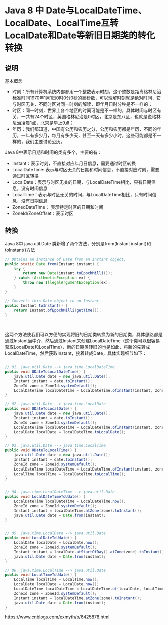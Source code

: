 # Java 8 中 Date与LocalDateTime、LocalDate、LocalTime互转  LocalDate和Date等新旧日期类的转化 转换

## 说明

基本概念

- 时刻：所有计算机系统内部都用一个整数表示时刻，这个整数是距离格林尼治标准时间1970年1月1日0时0分0秒的毫秒数，可以理解时刻就是绝对时间，它与时区无关，不同时区对同一时刻的解读，即年月日时分秒是不一样的；
- 时区：同一时刻，世界上各个地区的时间可能是不一样的，具体时间与时区有关，一共有24个时区，英国格林尼治是0时区，北京是东八区，也就是说格林尼治凌晨1点，北京是早上9点；
- 年历：我们都知道，中国有公历和农历之分，公历和农历都是年历，不同的年历，一年有多少月，每月有多少天，甚至一天有多少小时，这些可能都是不一样的，我们主要讨论公历。

Java 8中表示日期和时间的类有多个，主要的有：

- Instant：表示时刻，不直接对应年月日信息，需要通过时区转换
- LocalDateTime: 表示与时区无关的日期和时间信息，不直接对应时刻，需要通过时区转换
- LocalDate：表示与时区无关的日期，与LocalDateTime相比，只有日期信息，没有时间信息
- LocalTime：表示与时区无关的时间，与LocalDateTime相比，只有时间信息，没有日期信息
- ZonedDateTime： 表示特定时区的日期和时间
- ZoneId/ZoneOffset：表示时区



## 转换

Java 8中 java.util.Date 类新增了两个方法，分别是from(Instant instant)和toInstant()方法

```java
// Obtains an instance of Date from an Instant object.
public static Date from(Instant instant) {
    try {
        return new Date(instant.toEpochMilli());
    } catch (ArithmeticException ex) {
        throw new IllegalArgumentException(ex);
    }
}

// Converts this Date object to an Instant.
public Instant toInstant() {
    return Instant.ofEpochMilli(getTime());
}

 
```

这两个方法使我们可以方便的实现将旧的日期类转换为新的日期类，具体思路都是通过Instant当中介，然后通过Instant来创建LocalDateTime（这个类可以很容易获取LocalDate和LocalTime），新的日期类转旧的也是如此，将新的先转成LocalDateTime，然后获取Instant，接着转成Date，具体实现细节如下：

```java

// 01. java.util.Date --> java.time.LocalDateTime
public void UDateToLocalDateTime() {
    java.util.Date date = new java.util.Date();
    Instant instant = date.toInstant();
    ZoneId zone = ZoneId.systemDefault();
    LocalDateTime localDateTime = LocalDateTime.ofInstant(instant, zone);
}

// 02. java.util.Date --> java.time.LocalDate
public void UDateToLocalDate() {
    java.util.Date date = new java.util.Date();
    Instant instant = date.toInstant();
    ZoneId zone = ZoneId.systemDefault();
    LocalDateTime localDateTime = LocalDateTime.ofInstant(instant, zone);
    LocalDate localDate = localDateTime.toLocalDate();
}

// 03. java.util.Date --> java.time.LocalTime
public void UDateToLocalTime() {
    java.util.Date date = new java.util.Date();
    Instant instant = date.toInstant();
    ZoneId zone = ZoneId.systemDefault();
    LocalDateTime localDateTime = LocalDateTime.ofInstant(instant, zone);
    LocalTime localTime = localDateTime.toLocalTime();
}


// 04. java.time.LocalDateTime --> java.util.Date
public void LocalDateTimeToUdate() {
    LocalDateTime localDateTime = LocalDateTime.now();
    ZoneId zone = ZoneId.systemDefault();
    Instant instant = localDateTime.atZone(zone).toInstant();
    java.util.Date date = Date.from(instant);
}


// 05. java.time.LocalDate --> java.util.Date
public void LocalDateToUdate() {
    LocalDate localDate = LocalDate.now();
    ZoneId zone = ZoneId.systemDefault();
    Instant instant = localDate.atStartOfDay().atZone(zone).toInstant();
    java.util.Date date = Date.from(instant);
}

// 06. java.time.LocalTime --> java.util.Date
public void LocalTimeToUdate() {
    LocalTime localTime = LocalTime.now();
    LocalDate localDate = LocalDate.now();
    LocalDateTime localDateTime = LocalDateTime.of(localDate, localTime);
    ZoneId zone = ZoneId.systemDefault();
    Instant instant = localDateTime.atZone(zone).toInstant();
    java.util.Date date = Date.from(instant);
}
```





https://www.cnblogs.com/exmyth/p/6425878.html